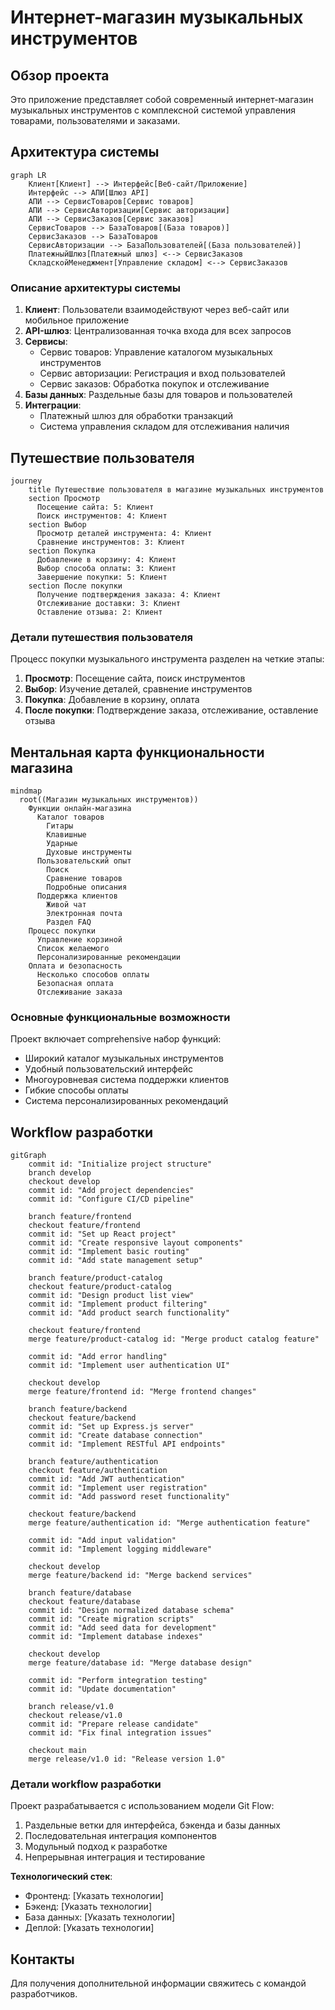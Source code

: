 # Интернет-магазин музыкальных инструментов

## Обзор проекта

Это приложение представляет собой современный интернет-магазин музыкальных инструментов с комплексной системой управления товарами, пользователями и заказами.

## Архитектура системы

```mermaid
graph LR
    Клиент[Клиент] --> Интерфейс[Веб-сайт/Приложение]
    Интерфейс --> АПИ[Шлюз API]
    АПИ --> СервисТоваров[Сервис товаров]
    АПИ --> СервисАвторизации[Сервис авторизации]
    АПИ --> СервисЗаказов[Сервис заказов]
    СервисТоваров --> БазаТоваров[(База товаров)]
    СервисЗаказов --> БазаТоваров
    СервисАвторизации --> БазаПользователей[(База пользователей)]
    ПлатежныйШлюз[Платежный шлюз] <--> СервисЗаказов
    СкладскойМенеджмент[Управление складом] <--> СервисЗаказов
```

### Описание архитектуры системы

1. **Клиент**: Пользователи взаимодействуют через веб-сайт или мобильное приложение
2. **API-шлюз**: Централизованная точка входа для всех запросов
3. **Сервисы**:
   - Сервис товаров: Управление каталогом музыкальных инструментов
   - Сервис авторизации: Регистрация и вход пользователей
   - Сервис заказов: Обработка покупок и отслеживание
4. **Базы данных**: Раздельные базы для товаров и пользователей
5. **Интеграции**: 
   - Платежный шлюз для обработки транзакций
   - Система управления складом для отслеживания наличия

## Путешествие пользователя

```mermaid
journey
    title Путешествие пользователя в магазине музыкальных инструментов
    section Просмотр
      Посещение сайта: 5: Клиент
      Поиск инструментов: 4: Клиент
    section Выбор
      Просмотр деталей инструмента: 4: Клиент
      Сравнение инструментов: 3: Клиент
    section Покупка
      Добавление в корзину: 4: Клиент
      Выбор способа оплаты: 3: Клиент
      Завершение покупки: 5: Клиент
    section После покупки
      Получение подтверждения заказа: 4: Клиент
      Отслеживание доставки: 3: Клиент
      Оставление отзыва: 2: Клиент
```

### Детали путешествия пользователя

Процесс покупки музыкального инструмента разделен на четкие этапы:
1. **Просмотр**: Посещение сайта, поиск инструментов
2. **Выбор**: Изучение деталей, сравнение инструментов
3. **Покупка**: Добавление в корзину, оплата
4. **После покупки**: Подтверждение заказа, отслеживание, оставление отзыва

## Ментальная карта функциональности магазина

```mermaid
mindmap
  root((Магазин музыкальных инструментов))
    Функции онлайн-магазина
      Каталог товаров
        Гитары
        Клавишные
        Ударные
        Духовые инструменты
      Пользовательский опыт
        Поиск
        Сравнение товаров
        Подробные описания
      Поддержка клиентов
        Живой чат
        Электронная почта
        Раздел FAQ
    Процесс покупки
      Управление корзиной
      Список желаемого
      Персонализированные рекомендации
    Оплата и безопасность
      Несколько способов оплаты
      Безопасная оплата
      Отслеживание заказа
```

### Основные функциональные возможности

Проект включает comprehensive набор функций:
- Широкий каталог музыкальных инструментов
- Удобный пользовательский интерфейс
- Многоуровневая система поддержки клиентов
- Гибкие способы оплаты
- Система персонализированных рекомендаций

## Workflow разработки

```mermaid
gitGraph
    commit id: "Initialize project structure"
    branch develop
    checkout develop
    commit id: "Add project dependencies"
    commit id: "Configure CI/CD pipeline"
    
    branch feature/frontend
    checkout feature/frontend
    commit id: "Set up React project"
    commit id: "Create responsive layout components"
    commit id: "Implement basic routing"
    commit id: "Add state management setup"
    
    branch feature/product-catalog
    checkout feature/product-catalog
    commit id: "Design product list view"
    commit id: "Implement product filtering"
    commit id: "Add product search functionality"
    
    checkout feature/frontend
    merge feature/product-catalog id: "Merge product catalog feature"
    
    commit id: "Add error handling"
    commit id: "Implement user authentication UI"
    
    checkout develop
    merge feature/frontend id: "Merge frontend changes"
    
    branch feature/backend
    checkout feature/backend
    commit id: "Set up Express.js server"
    commit id: "Create database connection"
    commit id: "Implement RESTful API endpoints"
    
    branch feature/authentication
    checkout feature/authentication
    commit id: "Add JWT authentication"
    commit id: "Implement user registration"
    commit id: "Add password reset functionality"
    
    checkout feature/backend
    merge feature/authentication id: "Merge authentication feature"
    
    commit id: "Add input validation"
    commit id: "Implement logging middleware"
    
    checkout develop
    merge feature/backend id: "Merge backend services"
    
    branch feature/database
    checkout feature/database
    commit id: "Design normalized database schema"
    commit id: "Create migration scripts"
    commit id: "Add seed data for development"
    commit id: "Implement database indexes"
    
    checkout develop
    merge feature/database id: "Merge database design"
    
    commit id: "Perform integration testing"
    commit id: "Update documentation"
    
    branch release/v1.0
    checkout release/v1.0
    commit id: "Prepare release candidate"
    commit id: "Fix final integration issues"
    
    checkout main
    merge release/v1.0 id: "Release version 1.0"

```

### Детали workflow разработки

Проект разрабатывается с использованием модели Git Flow:
1. Раздельные ветки для интерфейса, бэкенда и базы данных
2. Последовательная интеграция компонентов
3. Модульный подход к разработке
4. Непрерывная интеграция и тестирование

**Технологический стек**:
- Фронтенд: [Указать технологии]
- Бэкенд: [Указать технологии]
- База данных: [Указать технологии]
- Деплой: [Указать технологии]

## Контакты

Для получения дополнительной информации свяжитесь с командой разработчиков.
